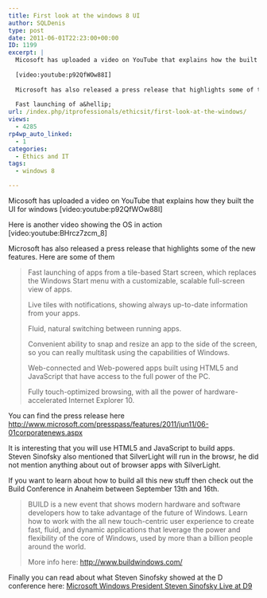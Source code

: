 ```yaml
---
title: First look at the windows 8 UI
author: SQLDenis
type: post
date: 2011-06-01T22:23:00+00:00
ID: 1199
excerpt: |
  Micosoft has uploaded a video on YouTube that explains how the built the UI for windows 
  
  [video:youtube:p92QfWOw88I]
  
  Microsoft has also released a press release that highlights some of the new features. Here are some of them
  
  Fast launching of a&hellip;
url: /index.php/itprofessionals/ethicsit/first-look-at-the-windows/
views:
  - 4285
rp4wp_auto_linked:
  - 1
categories:
  - Ethics and IT
tags:
  - windows 8

---
```

Micosoft has uploaded a video on YouTube that explains how they built the UI for windows  [video:youtube:p92QfWOw88I] 

Here is another video showing the OS in action [video:youtube:BHrcz7zcm_8] 

Microsoft has also released a press release that highlights some of the new features. Here are some of them

> Fast launching of apps from a tile-based Start screen, which replaces the Windows Start menu with a customizable, scalable full-screen view of apps.
> 
> Live tiles with notifications, showing always up-to-date information from your apps.
> 
> Fluid, natural switching between running apps.
> 
> Convenient ability to snap and resize an app to the side of the screen, so you can really multitask using the capabilities of Windows.
> 
> Web-connected and Web-powered apps built using HTML5 and JavaScript that have access to the full power of the PC.
> 
> Fully touch-optimized browsing, with all the power of hardware-accelerated Internet Explorer 10.

You can find the press release here http://www.microsoft.com/presspass/features/2011/jun11/06-01corporatenews.aspx

It is interesting that you will use HTML5 and JavaScript to build apps. Steven Sinofsky also mentioned that SilverLight will run in the browsr, he did not mention anything about out of browser apps with SilverLight.

If you want to learn about how to build all this new stuff then check out the Build Conference in Anaheim between September 13th and 16th.
  


> BUILD is a new event that shows modern hardware and software developers how to take advantage of the future of Windows. Learn how to work with the all new touch-centric user experience to create fast, fluid, and dynamic applications that leverage the power and flexibility of the core of Windows, used by more than a billion people around the world.</p>
More info here: http://www.buildwindows.com/

Finally you can read about what Steven Sinofsky showed at the D conference here: [Microsoft Windows President Steven Sinofsky Live at D9][1]

 [1]: http://allthingsd.com/20110601/up-next-at-d9-microsoft-windows-president-steven-sinofsky-live-at-d9/?mod=socialflow